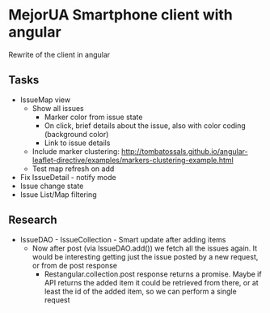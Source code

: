 # MejorUA Smartphone client with angular

Rewrite of the client in angular

## Tasks

* IssueMap view
    * Show all issues
        * Marker color from issue state
        * On click, brief details about the issue, also with color coding (background color)
        * Link to issue details
    * Include marker clustering: http://tombatossals.github.io/angular-leaflet-directive/examples/markers-clustering-example.html
    * Test map refresh on add
* Fix IssueDetail - notify mode
* Issue change state
* Issue List/Map filtering

## Research

* IssueDAO - IssueCollection - Smart update after adding items
    * Now after post (via IssueDAO.add()) we fetch all the issues again. It would be interesting getting just the issue posted by a new request, or from de post response
        * Restangular.collection.post response returns a promise. Maybe if API returns the added item it could be retrieved from there, or at least the id of the added item, so we can perform a single request
          
